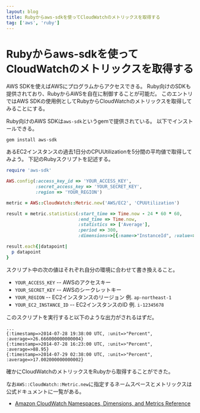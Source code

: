 ```yaml
---
layout: blog
title: Rubyからaws-sdkを使ってCloudWatchのメトリックスを取得する
tag: ['aws', 'ruby']
---
```


# Rubyからaws-sdkを使ってCloudWatchのメトリックスを取得する

AWS SDKを使えばAWSにプログラムからアクセスできる。
Ruby向けのSDKも提供されており、RubyからAWSを自在に制御することが可能だ。
このエントリではAWS SDKの使用例としてRubyからCloudWatchのメトリックスを取得してみることにする。

Ruby向けのAWS SDKは`aws-sdk`というgemで提供されている。
以下でインストールできる。

~~~~
gem install aws-sdk
~~~~

あるEC2インスタンスの過去1日分のCPUUtilizationを5分間の平均値で取得してみよう。
下記のRubyスクリプトを記述する。

~~~~ruby
require 'aws-sdk'

AWS.config(:access_key_id => 'YOUR_ACCESS_KEY',
           :secret_access_key => 'YOUR_SECRET_KEY',
           :region => 'YOUR_REGION')

metric = AWS::CloudWatch::Metric.new('AWS/EC2', 'CPUUtilization')

result = metric.statistics(:start_time => Time.now - 24 * 60 * 60,
                           :end_time => Time.now,
                           :statistics => ['Average'],
                           :period => 300,
                           :dimensions=>[{:name=>"InstanceId", :value=>"YOUR_EC2_INSTANCE_ID"}])

result.each{|datapoint|
  p datapoint
}
~~~~

スクリプト中の次の値はそれぞれ自分の環境に合わせて書き換えること。

- `YOUR_ACCESS_KEY` -- AWSのアクセスキー
- `YOUR_SECRET_KEY` -- AWSのシークレットキー
- `YOUR_REGION` -- EC2インスタンスのリージョン 例. `ap-northeast-1`
- `YOUR_EC2_INSTANCE_ID` -- EC2インスタンスのID 例. `i-12345678`

このスクリプトを実行すると以下のような出力がされるはずだ。

~~~~
...
{:timestamp=>2014-07-28 19:38:00 UTC, :unit=>"Percent", :average=>26.666000000000004}
{:timestamp=>2014-07-28 16:23:00 UTC, :unit=>"Percent", :average=>88.95}
{:timestamp=>2014-07-29 02:38:00 UTC, :unit=>"Percent", :average=>17.002000000000002}
~~~~

確かにCloudWatchのメトリックスをRubyから取得することができた。

なお`AWS::CloudWatch::Metric.new`に指定するネームスペースとメトリックスは公式ドキュメントに一覧がある。

- [Amazon CloudWatch Namespaces, Dimensions, and Metrics Reference](http://docs.aws.amazon.com/AmazonCloudWatch/latest/DeveloperGuide/CW_Support_For_AWS.html)
